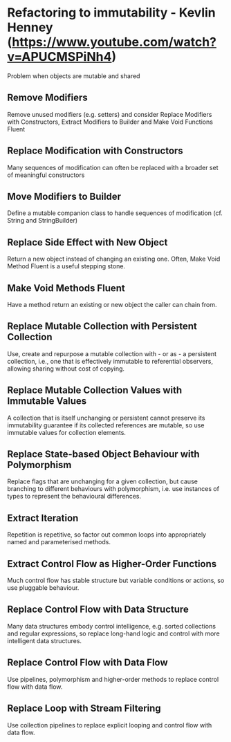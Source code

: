 # Refactoring to immutability - Kevlin Henney (https://www.youtube.com/watch?v=APUCMSPiNh4)
Problem when objects are mutable and shared

## Remove Modifiers
Remove unused modifiers (e.g. setters) and consider Replace Modifiers with Constructors, Extract Modifiers to Builder and Make Void Functions Fluent

## Replace Modification with Constructors
Many sequences of modification can often be replaced with a broader set of meaningful constructors

## Move Modifiers to Builder
Define a mutable companion class to handle sequences of modification (cf. String and StringBuilder)

## Replace Side Effect with New Object
Return a new object instead of changing an existing one. Often, Make Void Method Fluent is a useful stepping stone.

## Make Void Methods Fluent
Have a method return an existing or new object the caller can chain from.


## Replace Mutable Collection with Persistent Collection
Use, create and repurpose a mutable collection with - or as - a persistent collection, i.e., one that is effectively immutable to referential observers, allowing sharing without cost of copying.

## Replace Mutable Collection Values with Immutable Values
A collection that is itself unchanging or persistent cannot preserve its immutability guarantee if its collected references are mutable, so use immutable values for collection elements.

## Replace State-based Object Behaviour with Polymorphism
Replace flags that are unchanging for a given collection, but cause branching to different behaviours with polymorphism, i.e. use instances of types to represent the behavioural differences.


## Extract Iteration
Repetition is repetitive, so factor out common loops into appropriately named and parameterised methods.

## Extract Control Flow as Higher-Order Functions
Much control flow has stable structure but variable conditions or actions, so use pluggable behaviour.

## Replace Control Flow with Data Structure
Many data structures embody control intelligence, e.g. sorted collections and regular expressions, so replace long-hand logic and control with more intelligent data structures.

## Replace Control Flow with Data Flow
Use pipelines, polymorphism and higher-order methods to replace control flow with data flow.

## Replace Loop with Stream Filtering
Use collection pipelines to replace explicit looping and control flow with data flow.